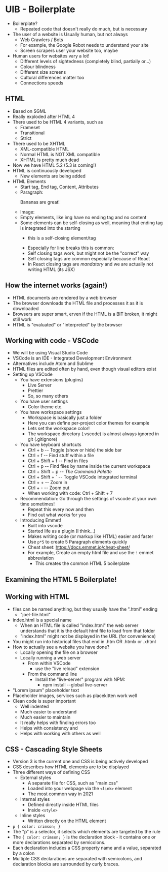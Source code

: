 # UIB - Boilerplate
- Boilerplate?
	- Repeated code that doesn't really do much, but is necessary
- The user of a website is Usually human, but not always
	- Web Crawlers / Bots
	- For example, the Google Robot needs to understand your site
	- Screen scrapers user your website too, maybe
- Human users for websites vary a lot!
	- Different levels of sightedness (completely blind, partially or...)
	- Colour blindness
	- Different size screens
	- Cultural differences matter too
	- Connections speeds

## HTML
- Based on SGML
- Really exploded after HTML 4
- There used to be HTML 4 variants, such as
	- Frameset
	- Transitional
	- Strict
- There used to be XHTML
	- XML-compatible HTML
	- Normal HTML is NOT XML compatible
	- XHTML is pretty much dead
- Now we have HTML 5.2 (5.3 is coming!)
- HTML is continuously developed
	- New elements are being added
- HTML Elements
	- Start tag, End tag, Content, Attributes
	- Paragraph: <p title="Hi!">Bananas are great!</p>
	- Image: <img src=".." alt>
	- Empty elements, like img have no ending tag and no content
	- Some elements can be self-closing as well, meaning that ending tag is integrated into the starting
		- <p />   this is a self-closing element/tag
		- Especially for line breaks this is common: <br /> 
		- Self closing tags work, but might not be the "correct" way
		- Self closing tags are common especially because of React
		- In React closing tags are _mandatory_ and we are actually not writing HTML (its JSX)

## How the internet works (again!)
- HTML documents are rendered by a web browser
- The browser downloads the HTML file and processes it as it is downloaded
- Browsers are super smart, erven if the HTML is a BIT broken, it might still work
- HTML is "evaluated" or "interpreted" by the browser

## Working with code - VSCode
- We will be using Visual Studio Code
- VSCode is an IDE - Integrated Development Environment
- Alternatives include Atom and Sublime
- HTML files are edited often by hand, even though visual editors exist
- Setting up VSCode
	- You have extensions (plugins)
		- Live Server
		- Prettier
		- So, so many others
	- You have user settings
		- Color theme etc.
	- You have workspace settings
		- Workspace is basically just a folder
		- Here you can define per-project color themes for example
		- Lets set the workspace color!
		- The workspace directory (.vscode) is almost always ignored in git (.gitignore)
	- You have keyboard shortcuts
		- Ctrl + b -- Toggle (show or hide) the side bar
		- Ctrl + f -- Find stuff within a file
		- Ctrl + Shift + f -- Find in files
		- Ctrl + p -- Find files by name inside the current workspace
		- Ctrl + Shift + p -- *The Command Palette*
		- Ctrl + Shift + ` -- Toggle VSCode integrated terminal
		- Ctrl + + -- Zoom in
		- Ctrl + - -- Zoom out
		- When working with code: Ctrl + Shift + 7
	- Recommendation: Go through the settings of vscode at your own time sometimes!
		- Repeat this every now and then
		- Find out what works for you
	- Introducing Emmet!
		- Built into vscode
		- Started life as a plugin (I think...)
		- Makes writing code (or markup like HTML) easier and faster
		- Use `p*5` to create 5 Paragraph elements quickly
		- Cheat sheet: https://docs.emmet.io/cheat-sheet/
		- For example, Create an empty html file and use the `!` emmet abbreviation
			- This creates the common HTML 5 boilerplate

## Examining the HTML 5 Boilerplate!

## Working with HTML
- files can be named anything, but they usually have the ".html" ending
	- "joel-file.html"
- index.html is a special name
	- When an HTML file is called "index.html" the web server understands that it is the default html file to load from that folder
	- "index.html" might not be displayed in the URL (for convenience)
- You might run into historical files that end in .htm OR .htmlx or .xhtml
- How to actually see a website you have done?
	- Locally opening the file on a browser
	- Locally running a web server
		- From within VSCode
			- use the "live reload" extension
		- From the command line
			- Install the "live-server" program with NPM:
				- npm install --global live-server
- "Lorem ipsum" placeholder text
- Placeholder images, services such as placekitten work well
- Clean code is super important
	- Well indented
	- Much easier to understand
	- Much easier to maintain
	- It really helps with finding errors too
	- Helps with consistency and
	- Helps with working with others as well

## CSS - Cascading Style Sheets
- Version 3 is the current one and CSS is being actively developed
- CSS describes how HTML elements are to be displayed
- Three different ways of defining CSS
	- External styles
		- A separate file for CSS, such as "main.css"
		- Loaded into your webpage via the `<link>` element
		- The most common way in 2021
	- Internal styles
		- Defined directly inside HTML files
		- Inside `<style>`
	- Inline styles
		- Written directly on the HTML element
- `p { color: crimson; }`
- The "p" is a selector, it selects which elements are targeted by the rule
- The `{ color: crimson; }` is the declaration block - it contains one or more declarations separated by semicolons.
- Each declaration includes a CSS property name and a value, separated by a colon
- Multiple CSS declarations are separated with semicolons, and declaration blocks are surrounded by curly braces.



